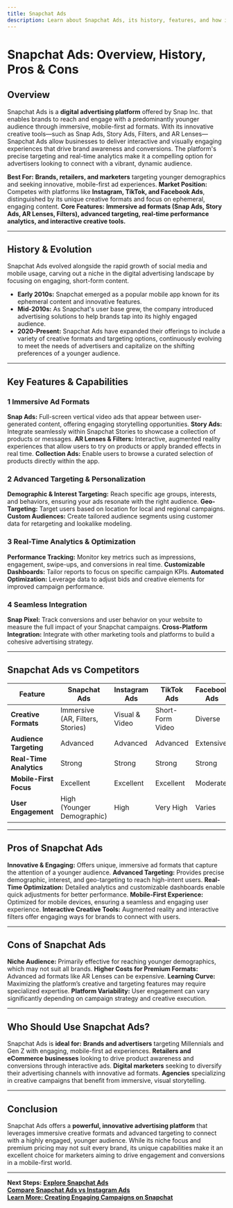 ```yaml
---
title: Snapchat Ads
description: Learn about Snapchat Ads, its history, features, and how it compares to other social media advertising platforms.
---
```


# **Snapchat Ads: Overview, History, Pros & Cons**

## **Overview**

Snapchat Ads is a **digital advertising platform** offered by Snap Inc. that enables brands to reach and engage with a predominantly younger audience through immersive, mobile-first ad formats. With its innovative creative tools—such as Snap Ads, Story Ads, Filters, and AR Lenses—Snapchat Ads allow businesses to deliver interactive and visually engaging experiences that drive brand awareness and conversions. The platform's precise targeting and real-time analytics make it a compelling option for advertisers looking to connect with a vibrant, dynamic audience.

**Best For:** **Brands, retailers, and marketers** targeting younger demographics and seeking innovative, mobile-first ad experiences.
**Market Position:** Competes with platforms like **Instagram, TikTok, and Facebook Ads**, distinguished by its unique creative formats and focus on ephemeral, engaging content.
**Core Features:** **Immersive ad formats (Snap Ads, Story Ads, AR Lenses, Filters), advanced targeting, real-time performance analytics, and interactive creative tools.**

---

## **History & Evolution**

Snapchat Ads evolved alongside the rapid growth of social media and mobile usage, carving out a niche in the digital advertising landscape by focusing on engaging, short-form content.

- **Early 2010s:** Snapchat emerged as a popular mobile app known for its ephemeral content and innovative features.
- **Mid-2010s:** As Snapchat's user base grew, the company introduced advertising solutions to help brands tap into its highly engaged audience.
- **2020-Present:** Snapchat Ads have expanded their offerings to include a variety of creative formats and targeting options, continuously evolving to meet the needs of advertisers and capitalize on the shifting preferences of a younger audience.

---

## **Key Features & Capabilities**

### **1 Immersive Ad Formats**

**Snap Ads:** Full-screen vertical video ads that appear between user-generated content, offering engaging storytelling opportunities.
**Story Ads:** Integrate seamlessly within Snapchat Stories to showcase a collection of products or messages.
**AR Lenses & Filters:** Interactive, augmented reality experiences that allow users to try on products or apply branded effects in real time.
**Collection Ads:** Enable users to browse a curated selection of products directly within the app.

### **2 Advanced Targeting & Personalization**

**Demographic & Interest Targeting:** Reach specific age groups, interests, and behaviors, ensuring your ads resonate with the right audience.
**Geo-Targeting:** Target users based on location for local and regional campaigns.
**Custom Audiences:** Create tailored audience segments using customer data for retargeting and lookalike modeling.

### **3 Real-Time Analytics & Optimization**

**Performance Tracking:** Monitor key metrics such as impressions, engagement, swipe-ups, and conversions in real time.
**Customizable Dashboards:** Tailor reports to focus on specific campaign KPIs.
**Automated Optimization:** Leverage data to adjust bids and creative elements for improved campaign performance.

### **4 Seamless Integration**

**Snap Pixel:** Track conversions and user behavior on your website to measure the full impact of your Snapchat campaigns.
**Cross-Platform Integration:** Integrate with other marketing tools and platforms to build a cohesive advertising strategy.

---

## **Snapchat Ads vs Competitors**

| Feature                 | Snapchat Ads                     | Instagram Ads  | TikTok Ads       | Facebook Ads |
| ----------------------- | -------------------------------- | -------------- | ---------------- | ------------ |
| **Creative Formats**    | Immersive (AR, Filters, Stories) | Visual & Video | Short-Form Video | Diverse      |
| **Audience Targeting**  | Advanced                         | Advanced       | Advanced         | Extensive    |
| **Real-Time Analytics** | Strong                           | Strong         | Strong           | Strong       |
| **Mobile-First Focus**  | Excellent                        | Excellent      | Excellent        | Moderate     |
| **User Engagement**     | High (Younger Demographic)       | High           | Very High        | Varies       |

---

## **Pros of Snapchat Ads**

**Innovative & Engaging:** Offers unique, immersive ad formats that capture the attention of a younger audience.
**Advanced Targeting:** Provides precise demographic, interest, and geo-targeting to reach high-intent users.
**Real-Time Optimization:** Detailed analytics and customizable dashboards enable quick adjustments for better performance.
**Mobile-First Experience:** Optimized for mobile devices, ensuring a seamless and engaging user experience.
**Interactive Creative Tools:** Augmented reality and interactive filters offer engaging ways for brands to connect with users.

---

## **Cons of Snapchat Ads**

**Niche Audience:** Primarily effective for reaching younger demographics, which may not suit all brands.
**Higher Costs for Premium Formats:** Advanced ad formats like AR Lenses can be expensive.
**Learning Curve:** Maximizing the platform’s creative and targeting features may require specialized expertise.
**Platform Variability:** User engagement can vary significantly depending on campaign strategy and creative execution.

---

## **Who Should Use Snapchat Ads?**

Snapchat Ads is **ideal for:**
**Brands and advertisers** targeting Millennials and Gen Z with engaging, mobile-first ad experiences.
**Retailers and eCommerce businesses** looking to drive product awareness and conversions through interactive ads.
**Digital marketers** seeking to diversify their advertising channels with innovative ad formats.
**Agencies** specializing in creative campaigns that benefit from immersive, visual storytelling.

---

## **Conclusion**

Snapchat Ads offers a **powerful, innovative advertising platform** that leverages immersive creative formats and advanced targeting to connect with a highly engaged, younger audience. While its niche focus and premium pricing may not suit every brand, its unique capabilities make it an excellent choice for marketers aiming to drive engagement and conversions in a mobile-first world.

---

**Next Steps:**
**[Explore Snapchat Ads](https://forbusiness.snapchat.com/advertising)**  
 **[Compare Snapchat Ads vs Instagram Ads](#)**  
 **[Learn More: Creating Engaging Campaigns on Snapchat](#)**
